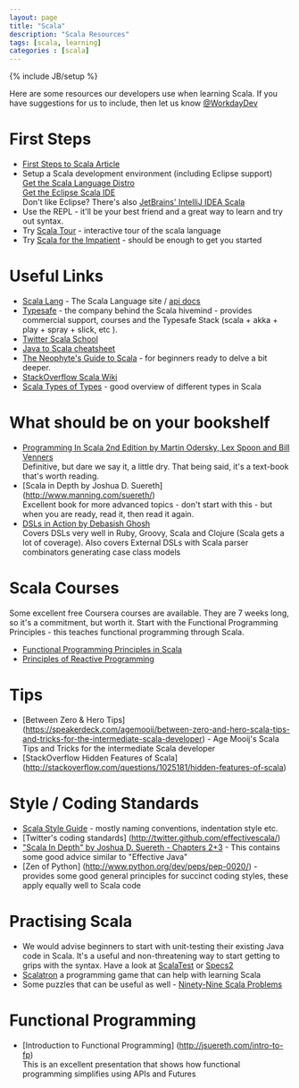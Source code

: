 ```yaml
---
layout: page
title: "Scala"
description: "Scala Resources"
tags: [scala, learning] 
categories : [scala]
---
```

{% include JB/setup %}

Here are some resources our developers use when learning Scala. If you have suggestions for us to include, then let us know [@WorkdayDev](https://twitter.com/WorkdayDev)

# First Steps #
* [First Steps to Scala Article](http://www.artima.com/scalazine/articles/steps.html)
* Setup a Scala development environment (including Eclipse support)  
  [Get the Scala Language Distro](http://www.scala-lang.org/downloads/)  
  [Get the Eclipse Scala IDE](http://scala-ide.org/)  
  Don't like Eclipse? There's also [JetBrains' IntelliJ IDEA Scala](http://www.jetbrains.com/idea/features/scala.html)
* Use the REPL - it'll be your best friend and a great way to learn and try out syntax.
* Try [Scala Tour](http://scalatutorials.com/tour/) - interactive tour of the scala language 
* Try [Scala for the Impatient](http://horstmann.com/scala/) - should be enough to get you started


# Useful Links #

* [Scala Lang](http://www.scala-lang.org/) - The Scala Language site / [api docs](http://www.scala-lang.org/api/current/#package) 
* [Typesafe](http://typesafe.com/) - the company behind the Scala hivemind - provides commercial support, courses and the Typesafe Stack (scala + akka + play + spray + slick, etc ). 
* [Twitter Scala School](http://twitter.github.com/scala_school/)
* [Java to Scala cheatsheet](http://techblog.realestate.com.au/java-to-scala-cheatsheet/)
* [The Neophyte's Guide to Scala](http://danielwestheide.com/scala/neophytes.html) - for beginners ready to delve a bit deeper. 
* [StackOverflow Scala Wiki](http://stackoverflow.com/tags/scala/info)
* [Scala Types of Types](http://ktoso.github.io/scala-types-of-types/) - good overview of different types in Scala

# What should be on your bookshelf # 
* [Programming In Scala 2nd Edition by Martin Odersky, Lex Spoon and Bill Venners](http://booksites.artima.com/programming_in_scala_2ed)   
  Definitive, but dare we say it, a little dry. That being said, it's a text-book that's worth reading. 
* [Scala in Depth by Joshua D. Suereth] (http://www.manning.com/suereth/)   
  Excellent book for more advanced topics - don't start with this - but when you are ready, read it, then read it again. 
* [DSLs in Action by Debasish Ghosh](http://www.manning.com/ghosh/)  
  Covers DSLs very well in Ruby, Groovy, Scala and Clojure (Scala gets a lot of coverage).
  Also covers External DSLs with Scala parser combinators generating case class models

# Scala Courses # 

Some excellent free Coursera courses are available. They are 7 weeks long, so it's a commitment, but worth it. Start with the Functional Programming Principles - this teaches functional programming through Scala.  

* [Functional Programming Principles in Scala](https://class.coursera.org/progfun-2012-001)
* [Principles of Reactive Programming](https://class.coursera.org/reactive-001) 

# Tips #
* [Between Zero & Hero Tips] (https://speakerdeck.com/agemooij/between-zero-and-hero-scala-tips-and-tricks-for-the-intermediate-scala-developer) - Age Mooij's  Scala Tips and Tricks for the intermediate Scala developer
* [StackOverflow Hidden Features of Scala] (http://stackoverflow.com/questions/1025181/hidden-features-of-scala)

# Style  / Coding Standards # 
* [Scala Style Guide](http://docs.scala-lang.org/style/) - mostly naming conventions, indentation style etc.
* [Twitter's coding standards] (http://twitter.github.com/effectivescala/)
* ["Scala In Depth" by Joshua D. Suereth - Chapters 2+3](http://www.manning.com/suereth/) - This contains some good advice similar to "Effective Java"
* [Zen of Python] (http://www.python.org/dev/peps/pep-0020/) - provides some good general principles for succinct coding styles, these apply equally well to Scala code

# Practising Scala #  
* We would advise beginners to start with unit-testing their existing Java code in Scala. It's a useful and non-threatening way to start getting to grips with the syntax. Have a look at [ScalaTest](http://www.scalatest.org/) or [Specs2](http://etorreborre.github.io/specs2/) 
* [Scalatron](http://scalatron.github.com/) a programming game that can help with learning Scala  
* Some puzzles that can be useful as well - [Ninety-Nine Scala Problems](http://aperiodic.net/phil/scala/s-99/)

# Functional Programming # 

* [Introduction to Functional Programming] (http://jsuereth.com/intro-to-fp)  
  This is an excellent presentation that shows how functional programming simplifies using APIs and Futures

